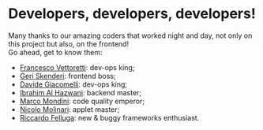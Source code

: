 # Developers, developers, developers!

Many thanks to our amazing coders that worked night and day, not only on this project but also, on the frontend!
<br>Go ahead, get to know them:

- [Francesco Vettoretti](https://github.com/FraTheVet): dev-ops king;
- [Geri Skenderi](https://github.com/geriskenderi): frontend boss;
- [Davide Giacomelli](https://github.com/GiacoAndCo): dev-ops king;
- [Ibrahim Al Hazwani](https://github.com/ibrahimalhazwani): backend master;
- [Marco Mondini](https://github.com/mondial7): code quality emperor;
- [Nicolo Molinari](https://github.com/nmolinari): applet master;
- [Riccardo Felluga](https://github.com/riccardofelluga): new & buggy frameworks enthusiast.
